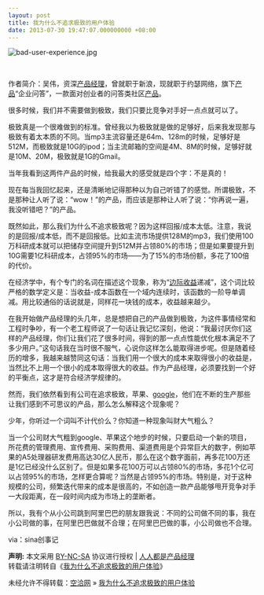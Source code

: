 ```yaml
---
layout: post
title: 我为什么不追求极致的用户体验
date: 2013-07-30 19:47:07.000000000 +08:00
---
```


![](http://www.woshipm.com/wp-content/uploads/2013/07/deee903c43d27693ef0ce006994d425f.jpg "bad-user-experience.jpg")

 

作者简介：吴伟，资深<span class="wp_keywordlink_affiliate">[产品经理](http://www.woshipm.com/tag/%E4%BA%A7%E5%93%81%E7%BB%8F%E7%90%86 "产品经理")</span>，曾就职于新浪，现就职于约瑟网络，旗下<span class="wp_keywordlink_affiliate">[产品](http://www.woshipm.com/tag/%E4%BA%A7%E5%93%81 "查看 产品 中的全部文章")</span>“企业问答”，一款面对创业者的问答类社区<span class="wp_keywordlink_affiliate">[产品](http://www.woshipm.com/tag/%E4%BA%A7%E5%93%81 "查看 产品 中的全部文章")</span>。

很多时候，我们并不需要做到极致，我们只要比竞争对手好一点点就可以了。

极致真是一个很难做到的标准。曾经我以为极致就是做的足够好，后来我发现那与极致有着太本质的不同。当mp3主流容量还是64m、128m的时候，足够好是512M，而极致就是10G的ipod；当主流邮箱的空间是4M、8M的时候，足够好就是10M、20M，极致就是1G的Gmail。

当年我看到这两件产品的时候，给我最大的感受就是四个字：不是真的！

现在每当我回忆起来，还是清晰地记得那种以为自己听错了的感觉。所谓极致，不是那种让人听了说：“wow！”的产品，而应该是那种让人听了说：“你再说一遍，我没听错吧？”的产品。

既然如此，那么我们为什么不追求极致呢？因为这样回报/成本太低。注意，我说的是回报/成本低，而不是回报低。比如主流市场提供128M的mp3，我们使用100万科研成本就可以把储存空间提升到512M并占领80%的市场；但是如果要提升到10G需要1亿科研成本，占领95%的市场——为了15%的市场份额，多花了100倍的代价。

在经济学中，有个专门的名词在描述这个现象，称为“<span class="wp_keywordlink_affiliate">[边际收益](http://www.woshipm.com/tag/%E8%BE%B9%E9%99%85%E6%94%B6%E7%9B%8A "查看 边际收益 中的全部文章")</span>递减”，这个词比较严格的数学定义是：当收益-成本函数在一个域内连续时，该函数的一阶导单调减。用比较通俗的话说就是，同样花一块钱的成本，收益越来越少。

在我开始做产品经理的头几年，总是想把自己的产品做到极致，为这件事情经常和工程时争吵，有一个老工程师说了一句话让我记忆深刻，他说：“我最讨厌你们这样的产品经理，你们让我们花了很多时间，得到的那一点点性能优化根本满足不了多少用户。”这句话我在当时很不服气，心说你这样怎么能取得进步呢。但是随着经历的增多，我越来越赞同这句话：当我们用一个很大的成本来取得很小的收益是，当然比不上用一个很小的成本取得很大的收益。作为产品经理，必须要找到一个好的平衡点，这才是符合经济学规律的。

然而，我们依然看到有公司在追求极致，苹果、<span class="wp_keywordlink_affiliate">[google](http://www.woshipm.com/tag/google "google")</span>，他们在不断的生产那些让我们感到不可思议的产品，那么怎么解释这个现象呢？

少年，你听过一个词叫不计代价么？你知道一种现象叫财大气粗么？

当一个公司财大气粗到google、苹果这个地步的时候，只要启动一个新的项目，所花费的管理费用、宣传费用、采购费用、渠道费用是个异常巨大的数字，例如苹果的A5处理器研发费用高达30亿人民币，那么在这个数字面前，再多花100万还是1亿已经没什么区别了。但是如果多花100万可以占领80%的市场，多花1个亿可以占领95%的市场，怎样更合算呢？当然是占领95%的市场。特别是，对于这种规模的公司，频繁迭代带来的成本是很高的，不如创造一款产品能够甩开竞争对手一大段距离，在一段时间内成为市场上的垄断者。

所以，我有个从小公司跳到阿里巴巴的朋友跟我说：不同的公司做不同的事，我在小公司做的事，在阿里巴巴做就不合理；在阿里巴巴做的事，小公司做也不合理。

via：sina创事记

<span style="font-weight:bold">声明:</span> 本文采用 [BY-NC-SA](http://creativecommons.org/licenses/by-nc-sa/3.0/ "署名-非商业性使用-相同方式共享") 协议进行授权 | [人人都是产品经理](http://www.woshipm.com/)  
转载请注明转自《[我为什么不追求极致的用户体验](http://www.woshipm.com/ue/36354.html "我为什么不追求极致的用户体验")》

未经允许不得转载：[空洽网](http://kongqia.com) » [我为什么不追求极致的用户体验](http://kongqia.com/17094.html)


